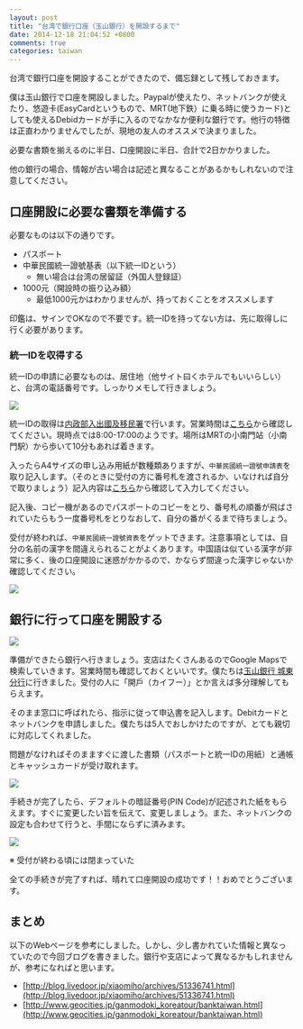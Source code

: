 ```yaml
---
layout: post
title: "台湾で銀行口座（玉山銀行）を開設するまで"
date: 2014-12-18 21:04:52 +0800
comments: true
categories: taiwan
---
```


台湾で銀行口座を開設することができたので、備忘録として残しておきます。

<!--more-->

僕は玉山銀行で口座を開設しました。Paypalが使えたり、ネットバンクが使えたり、悠遊卡(EasyCardというもので、MRT(地下鉄）に乗る時に使うカード)としても使えるDebidカードが手に入るのでなかなか便利な銀行です。他行の特徴は正直わかりませんでしたが、現地の友人のオススメで決まりました。

必要な書類を揃えるのに半日、口座開設に半日、合計で2日かかりました。

他の銀行の場合、情報が古い場合は記述と異なることがあるかもしれないので注意してください。

## 口座開設に必要な書類を準備する

必要なものは以下の通りです。

- パスポート
- 中華民國統一證號基表（以下統一IDという）
    - 無い場合は台湾の居留証（外国人登録証）
- 1000元（開設時の振り込み額）
    - 最低1000元かはわかりませんが、持っておくことをオススメします

印鑑は、サインでOKなので不要です。統一IDを持ってない方は、先に取得しに行く必要があります。

### 統一IDを収得する

統一IDの申請に必要なものは、居住地（他サイト曰くホテルでもいいらしい）と、台湾の電話番号です。しっかりメモして行きましょう。

![](/images/taiwan/immigration.jpg)

統一IDの取得は[内政部入出國及移民署](https://www.google.co.jp/url?sa=t&rct=j&q=&esrc=s&source=web&cd=1&cad=rja&uact=8&ved=0CB8QFjAA&url=http%3A%2F%2Fgoo.gl%2Fmaps%2F30D0&ei=hQSTVJPBGM7g8AWwmYKIDA&usg=AFQjCNGG8NisgdoiCy4voVDXOZv6iTO3uQ&sig2=bxRakl6beBbX10w9pr5w7Q&bvm=bv.82001339,d.dGc)で行います。営業時間は[こちら](http://www.immigration.gov.tw/welcome.htm)から確認してください。現時点では8:00-17:00のようです。場所はMRTの小南門站（小南門駅）から歩いて10分もあれば着きます。

入ったらA4サイズの申し込み用紙が数種類ありますが、`中華民國統一證號申請表`を取り記入します。（そのときに受付の方に番号札を渡されるか、いなければ自分で取りましょう）記入内容は[こちら](http://blog.livedoor.jp/xiaomiho/archives/51336741.html)から確認して入力してください。

記入後、コピー機があるのでパスポートのコピーをとり、番号札の順番が飛ばされていたらもう一度番号札をとりなおして、自分の番がくるまで待ちましょう。

受付が終われば、`中華民國統一證號資表`をゲットできます。注意事項としては、自分の名前の漢字を間違えられることがよくあります。中国語は似ている漢字が非常に多く、後の口座開設に迷惑がかかるので、かならず間違った漢字じゃないか確認してください。

![](/images/taiwan/nationalid.jpg)

## 銀行に行って口座を開設する

![](/images/taiwan/esun2.jpg)

準備ができたら銀行へ行きましょう。支店はたくさんあるのでGoogle Mapsで検索していきます。営業時間も確認しておくといいです。僕たちは[玉山銀行 城東分行](http://www.esunbank.com.tw/service/Branch,0048.map)に行きました。受付の人に「開戶（カイフー）」とか言えば多分理解してもらえます。

そのまま窓口に呼ばれたら、指示に従って申込書を記入します。Debitカードとネットバンクを申請しました。僕たちは5人でおしかけたのですが、とても親切に対応してくれました。

問題がなければそのまますぐに渡した書類（パスポートと統一IDの用紙）と通帳とキャッシュカードが受け取れます。

![](/images/taiwan/passbook.jpg)

手続きが完了したら、デフォルトの暗証番号(PIN Code)が記述された紙をもらえます。すぐに変更したい旨を伝えて、変更しましょう。また、ネットバンクの設定も合わせて行うと、手間にならずに済みます。

![](/images/taiwan/esun1.jpg)

※ 受付が終わる頃には閉まっていた

全ての手続きが完了すれば、晴れて口座開設の成功です！！おめでとうございます。

## まとめ

以下のWebページを参考にしました。しかし、少し書かれていた情報と異なっていたので今回ブログを書きました。銀行や支店によって異なるかもしれませんが、参考になればと思います。

- [http://blog.livedoor.jp/xiaomiho/archives/51336741.html](http://blog.livedoor.jp/xiaomiho/archives/51336741.html)
- [http://www.geocities.jp/ganmodoki_koreatour/banktaiwan.html](http://www.geocities.jp/ganmodoki_koreatour/banktaiwan.html)
